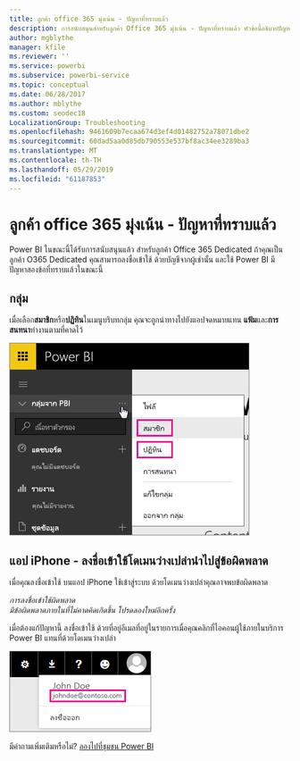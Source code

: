 ```yaml
---
title: ลูกค้า office 365 มุ่งเน้น - ปัญหาที่ทราบแล้ว
description: การสนับสนุนสำหรับลูกค้า Office 365 มุ่งเน้น - ปัญหาที่ทราบแล้ว หัวข้อนี้อธิบายปัญหาเฉพาะสำหรับลูกค้าที่มี Office 365 Dedicated ซึ่งรวมถึงขีดจำกัดคุณลักษณะกลุ่มเช่นเดียวกับแอป iPhone มีโดเมนเปล่า
author: mgblythe
manager: kfile
ms.reviewer: ''
ms.service: powerbi
ms.subservice: powerbi-service
ms.topic: conceptual
ms.date: 06/28/2017
ms.author: mblythe
ms.custom: seodec18
LocalizationGroup: Troubleshooting
ms.openlocfilehash: 9461609b7ecaa674d3ef4d01482752a78071dbe2
ms.sourcegitcommit: 60dad5aa0d85db790553e537bf8ac34ee3289ba3
ms.translationtype: MT
ms.contentlocale: th-TH
ms.lasthandoff: 05/29/2019
ms.locfileid: "61187853"
---
```

# <a name="office-365-dedicated-customers---known-issues"></a>ลูกค้า office 365 มุ่งเน้น - ปัญหาที่ทราบแล้ว
Power BI ในขณะนี้ได้รับการสนับสนุนแล้ว สำหรับลูกค้า Office 365 Dedicated  ถ้าคุณเป็นลูกค้า O365 Dedicated คุณสามารถลงชื่อเข้าใช้ ด้วยบัญชีจากผู้เช่านั้น และใช้ Power BI มีปัญหาสองข้อที่ทราบแล้วในขณะนี้

## <a name="groups"></a>กลุ่ม
เมื่อเลือก**สมาชิก**หรือ**ปฏิทิน**ในเมนูบริบทกลุ่ม คุณจะถูกนำทางไปยังแอปจดหมายแทน  **แฟ้ม**และ**การสนทนา**ทำงานตามที่คาดไว้

![กลุ่มจาก Power BI](media/service-admin-office-365-dedicated-known-issues/group-menu.png)

## <a name="iphone-app---sign-in-with-vanity-domain-leads-to-error"></a>แอป iPhone - ลงชื่อเข้าใช้โดเมนว่างเปล่านำไปสู่ข้อผิดพลาด
เมื่อคุณลงชื่อเข้าใช้ บนแอป iPhone ใช้เข้าสู่ระบบ ด้วยโดเมนว่างเปล่าคุณอาจพบข้อผิดพลาด

*การลงชื่อเข้าใช้ผิดพลาด*  
*มีข้อผิดพลาดภายในที่ไม่คาดคิดเกิดขึ้น โปรดลองใหม่อีกครั้ง*

เมื่อต้องแก้ปัญหานี้ ลงชื่อเข้าใช้ ด้วยที่อยู่อีเมลที่อยู่ในรายการเมื่อคุณคลิกที่ไอคอนผู้ใช้ภายในบริการ Power BI แทนที่ด้วยโดเมนว่างเปล่า

![ลงชื่อเข้าใช้อีเมล](media/service-admin-office-365-dedicated-known-issues/sign-in-address.png)

มีคำถามเพิ่มเติมหรือไม่? [ลองไปที่ชุมชน Power BI](http://community.powerbi.com/)

